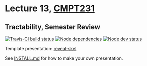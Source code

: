 # Lecture 13, [CMPT231](https://cmpt231-16fa.github.io)
## Tractability, Semester Review

[![Travis-CI build status](https://api.travis-ci.org/cmpt231-16fa/lec13.svg)](https://travis-ci.org/github/cmpt231-16fa/lec13)
[![Node dependencies](https://david-dm.org/cmpt231-16fa/lec13.svg)](https://david-dm.org/cmpt231-16fa/lec13)
[![Node dev status](https://david-dm.org/cmpt231-16fa/lec13/dev-status.svg)](https://david-dm.org/cmpt231-16fa/lec13?type=dev)

Template presentation: [reveal-skel](https://github.com/sermons/reveal-skel)

See [INSTALL.md](INSTALL.md)
for how to make your own presentation.
